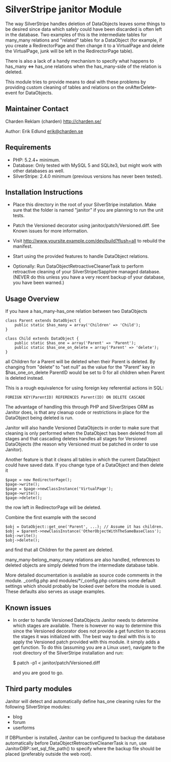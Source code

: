 # SilverStripe janitor Module

The way SilverStripe handles deletion of DataObjects leaves some things to be
desired since data which safely could have been discarded is often left in the
database. Two examples of this is the intermediate tables for many_many
relations and "related" tables for a DataObject (for example, if you create a
RedirectorPage and then change it to a VirtualPage and delete the VirtualPage,
junk will be left in the RedirectorPage table).

There is also a lack of a handy mechanism to specify what happens to has_many
<=> has_one relations when the has_many-side of the relation is deleted.

This module tries to provide means to deal with these problems by providing
custom cleaning of tables and relations on the onAfterDelete-event for
DataObjects.

## Maintainer Contact

Charden Reklam (charden) <http://charden.se/>

Author: Erik Edlund <erik@charden.se>

## Requirements

 * PHP: 5.2.4+ minimum.
 * Database: Only tested with MySQL 5 and SQLite3, but might work with other
   databases as well.
 * SilverStripe: 2.4.0 minimum (previous versions has never been tested).

## Installation Instructions

 * Place this directory in the root of your SilverStripe installation. Make sure
   that the folder is named "janitor" if you are planning to run the unit tests.

 * Patch the Versioned decorator using janitor/patch/Versioned.diff.
   See Known issues for more information.

 * Visit http://www.yoursite.example.com/dev/build?flush=all to rebuild the
   manifest.

 * Start using the provided features to handle DataObject relations.

 * Optionally: Run DataObjectRetroactiveCleanerTask to perform retroactive
   cleaning of your SilverStripe/Sapphire managed database. (NEVER do this
   unless you have a very recent backup of your database, you have been warned.)

## Usage Overview

If you have a has_many-has_one relation between two DataObjects

    class Parent extends DataObject {
        public static $has_many = array('Children' => 'Child');
    }
    
    class Child extends DataObject {
        public static $has_one = array('Parent' => 'Parent');
        public static $has_one_on_delete = array('Parent' => 'delete');
    }

all Children for a Parent will be deleted when their Parent is deleted. By
changing from "delete” to "set null” as the value for the "Parent” key in
$has_one_on_delete ParentID would be set to 0 for all children when Parent is
deleted instead.

This is a rough equivalence for using foreign key referential actions in SQL:

    FOREIGN KEY(ParentID) REFERENCES Parent(ID) ON DELETE CASCADE

The advantage of handling this through PHP and SilverStripes ORM as Janitor
does, is that any cleanup code or restrictions in place for the DataObject being
deleted is run.

Janitor will also handle Versioned DataObjects in order to make sure that
cleaning is only performed when the DataObject has been deleted from all stages
and that cascading deletes handles all stages for Versioned DataObjects (the
reason why Versioned must be patched in order to use Janitor).

Another feature is that it cleans all tables in which the current DataObject
could have saved data. If you change type of a DataObject and then delete it

    $page = new RedirectorPage();
    $page->write();
    $page = $page->newClassInstance('VirtualPage');
    $page->write();
    $page->delete();

the row left in RedirectorPage will be deleted.

Combine the first example with the second

    $obj = DataObject::get_one('Parent', ...); // Assume it has children.
    $obj = $parent->newClassInstance('OtherObjectWithTheSameBaseClass');
    $obj->write();
    $obj->delete();

and find that all Children for the parent are deleted.

many_many-belong_many_many relations are also handled, references to deleted
objects are simply deleted from the intermediate database table.

More detailed documentation is available as source code comments in the module.
\_config.php and modules/\*/\_config.php contains some default settings which
should probably be looked over before the module is used. These defaults also
serves as usage examples.

## Known issues

 * In order to handle Versioned DataObjects Janitor needs to determine which
   stages are available. There is however no way to determine this since the
   Versioned decorator does not provide a get function to access the stages
   it was initialized with. The best way to deal with this is to apply the
   Versioned patch provided with this module. it simply adds a get function.
   To do this (assuming you are a Linux user), navigate to the root directory
   of the SilverStripe installation and run:
   
   $ patch -p1 < janitor/patch/Versioned.diff
   
   and you are good to go.

## Third party modules

Janitor will detect and automatically define has_one cleaning rules for  the
following SilverStripe modules:

 * blog
 * forum
 * userforms

If DBPlumber is installed, Janitor can be configured to backup the database
automatically before DataObjectRetroactiveCleanerTask is run, use
JanitorDBP::set_sql_file_path() to specify where the backup file should be
placed (preferably outside the web root).


